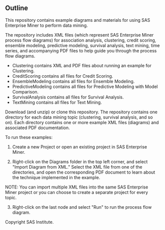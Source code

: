## Outline
This repository contains example diagrams and materials for using SAS Enterprise Miner to perform data mining.

The repository includes XML files (which represent SAS Enterprise Miner process flow diagrams) for association analysis, 
clustering, credit scoring, ensemble modeling, predictive modeling, survival analysis, text mining, time series, and accompanying PDF files to help guide you through the process flow diagrams.

- Clustering contains XML and PDF files about running an example for Clustering. 
- CreditScoring contains all files for Credit Scoring. 
- EnsembleModeling contains all files for Ensemble Modeling. 
- PredictiveModeling contains all files for Predictive Modeling with Model Comparison. 
- SurvivalAnalysis contains all files for Survival Analysis. 
- TextMining contains all files for Text Mining.

Download (and unzip) or clone this repository. The repository contains one directory for each data mining topic 
(clustering, survival analysis, and so on). Each directory contains one or more example XML files (diagrams) 
and associated PDF documentation. 

To run these examples:

1. Create a new Project or open an existing project in SAS Enterprise Miner. 

2. Right-click on the Diagrams folder in the top left corner, and select "Import Diagram from XML." Select the 
    XML file from one of the directories, and open the corresponding PDF document to learn about the technique 
    implemented in the example.

  NOTE: You can import multiple XML files into the same SAS Enterprise Miner project or you can choose to 
  create a separate project for every topic.

3. Right-click on the last node and select "Run" to run the process flow diagram.



Copyright SAS Institute.
